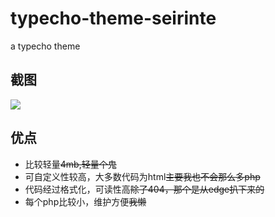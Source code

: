 # typecho-theme-seirinte
a typecho theme 
## 截图
![](https://cdn.jsdelivr.net/gh/adkinsm2020/typecho-theme-seirinte/screenshot.png)
## 优点
- 比较轻量~~4mb,轻量个鬼~~
- 可自定义性较高，大多数代码为html~~主要我也不会那么多php~~
- 代码经过格式化，可读性高~~除了404，那个是从edge扒下来的~~
- 每个php比较小，维护方便~~我懒~~
